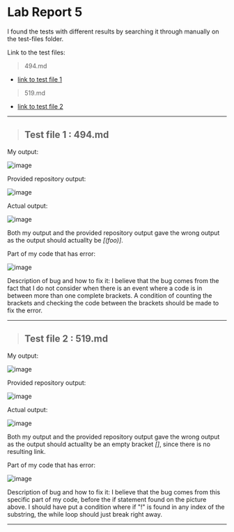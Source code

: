 # Lab Report 5

I found the tests with different results by searching it through manually on the test-files folder. 

Link to the test files:
> 494.md
* [link to test file 1](https://github.com/nidhidhamnani/markdown-parser/blob/main/test-files/494.md)

> 519.md
* [link to test file 2](https://github.com/nidhidhamnani/markdown-parser/blob/main/test-files/519.md)

---
> ## Test file 1 : 494.md
My output:

![image](https://user-images.githubusercontent.com/86458122/171515128-359562d2-f3d7-4fdf-a670-5e129e3648c5.png)

Provided repository output:

![image](https://user-images.githubusercontent.com/86458122/171515133-c9c2a160-9b9c-4abc-b043-b70c8ded0639.png)

Actual output:

![image](https://user-images.githubusercontent.com/86458122/171515168-ec99e453-7601-4b28-838c-661ffd57aeb9.png)

Both my output and the provided repository output gave the wrong output as the output should actuallty be *[(foo)]*.


Part of my code that has error:


![image](https://user-images.githubusercontent.com/86458122/171515163-30fee906-8244-4ffe-8e2a-687c61101027.png)

Description of bug and how to fix it: I believe that the bug comes from the fact that I do not consider when there is an event where a code is in between more than one complete brackets. A condition of counting the brackets and checking the code between the brackets should be made to fix the error.

---

> ## Test file 2 : 519.md
My output:

![image](https://user-images.githubusercontent.com/86458122/171516706-166ee210-4a79-4844-aed4-c8aafd98c4ae.png)

Provided repository output:

![image](https://user-images.githubusercontent.com/86458122/171516695-fb9ae7c5-7129-4613-b8e7-1ef24a6130c5.png)

Actual output:

![image](https://user-images.githubusercontent.com/86458122/171516705-a27172e3-b035-4f5c-b194-7e2d14631415.png)

Both my output and the provided repository output gave the wrong output as the output should actuallty be an empty bracket *[]*, since there is no resulting link.


Part of my code that has error:


![image](https://user-images.githubusercontent.com/86458122/171516708-1673751b-b75c-43d5-badf-b3b493f05c6e.png)

Description of bug and how to fix it: I believe that the bug comes from this specific part of my code, before the if statement found on the picture above. I should have put a condition where if "!" is found in any index of the substring, the while loop should just break right away.

---

